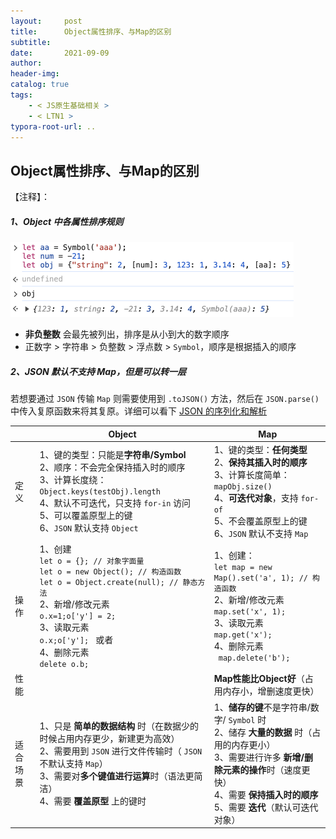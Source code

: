 ```yaml
---
layout:     post
title:      Object属性排序、与Map的区别
subtitle:  
date:       2021-09-09
author:     
header-img: 
catalog: true
tags:
    - < JS原生基础相关 >
    - < LTN1 >
typora-root-url: ..
---
```


## Object属性排序、与Map的区别

【注释】：

##### 1、Object 中各属性排序规则

<img src="/../img/assets_2023/image-20241024095830999.png" alt="image-20241024095830999" style="zoom:50%;" />

- **非负整数** 会最先被列出，排序是从小到大的数字顺序
- 正数字 > 字符串 > 负整数 > 浮点数 > `Symbol`，顺序是根据插入的顺序

##### 2、JSON 默认不支持 Map，但是可以转一层

若想要通过 `JSON` 传输 `Map` 则需要使用到 `.toJSON()` 方法，然后在 `JSON.parse()` 中传入复原函数来将其复原。详细可以看下 [JSON 的序列化和解析](https://link.zhihu.com/?target=https%3A//juejin.cn/post/6931927132427780103%23heading-5)

|           | Object                                                       | Map                                                          |
| --------- | ------------------------------------------------------------ | ------------------------------------------------------------ |
| 定义      | 1、键的类型：只能是**字符串/Symbol**<br>2、顺序：不会完全保持插入时的顺序<br>3、计算长度绕：`Object.keys(testObj).length`<br>4、默认不可迭代，只支持 `for-in` 访问<br>5、可以覆盖原型上的键<br/>6、`JSON` 默认支持 `Object` | 1、键的类型：**任何类型**<br/>2、**保持其插入时的顺序**<br/>3、计算长度简单：`mapObj.size()`<br/>4、**可迭代对象**，支持 `for-of`<br/>5、不会覆盖原型上的键<br/>6、`JSON` 默认不支持 `Map` |
| 操作      | 1、创建<br>`let o = {}; // 对象字面量 `<br/>`let o = new Object(); // 构造函数`<br/>`let o = Object.create(null); // 静态方法 `<br/>2、新增/修改元素<br>`o.x=1;o['y'] = 2;`<br>3、读取元素<br>`o.x;o['y']; ` 或者 <br>4、删除元素<br>`delete o.b;` | 1、创建：<br>`let map = new Map().set('a', 1); // 构造函数`<br>2、新增/修改元素<br>`map.set('x', 1); `<br/>3、读取元素<br/>`map.get('x');`<br/>4、删除元素<br/>` map.delete('b');` |
| 性能      |                                                              | **Map性能比Object好**（占用内存小，增删速度更快）            |
| 适合 场景 | 1、只是 **简单的数据结构** 时（在数据少的时候占用内存更少，新建更为高效） <br/>2、需要用到 `JSON` 进行文件传输时（ `JSON` 不默认支持 `Map`） <br/>3、需要对**多个键值进行运算**时（语法更简洁） <br/>4、需要 **覆盖原型** 上的键时 | 1、**储存的键**不是字符串/数字/ `Symbol` 时<br/>2、储存 **大量的数据** 时（占用的内存更小） <br/>3、需要进行许多 **新增/删除元素的操作**时（速度更快） <br/>4、需要 **保持插入时的顺序** <br/>5、需要 **迭代**（默认可迭代对象） |



